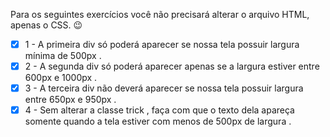 Para os seguintes exercícios você não precisará alterar o arquivo HTML, apenas o CSS. 😉
- [x] 1 - A primeira div só poderá aparecer se nossa tela possuir largura mínima de 500px .
- [x] 2 - A segunda div só poderá aparecer apenas se a largura estiver entre 600px e 1000px .
- [x] 3 - A terceira div não deverá aparecer se nossa tela possuir largura entre 650px e 950px .
- [x] 4 - Sem alterar a classe trick , faça com que o texto dela apareça somente quando a tela estiver com menos de 500px de largura .